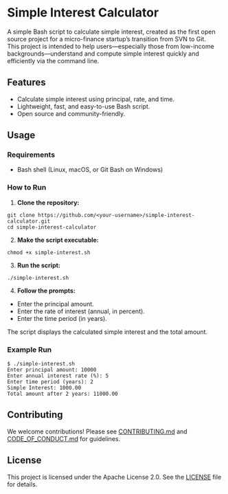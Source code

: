 # Simple Interest Calculator

A simple Bash script to calculate simple interest, created as the first open source project for a micro-finance startup’s transition from SVN to Git.  
This project is intended to help users—especially those from low-income backgrounds—understand and compute simple interest quickly and efficiently via the command line.

## Features

- Calculate simple interest using principal, rate, and time.
- Lightweight, fast, and easy-to-use Bash script.
- Open source and community-friendly.

## Usage

### Requirements

- Bash shell (Linux, macOS, or Git Bash on Windows)

### How to Run

1. **Clone the repository:**

```
git clone https://github.com/<your-username>/simple-interest-calculator.git
cd simple-interest-calculator
```

2. **Make the script executable:**
```
chmod +x simple-interest.sh
```

3. **Run the script:**
```
./simple-interest.sh
```


4. **Follow the prompts:**
- Enter the principal amount.
- Enter the rate of interest (annual, in percent).
- Enter the time period (in years).

The script displays the calculated simple interest and the total amount.

### Example Run

```
$ ./simple-interest.sh
Enter principal amount: 10000
Enter annual interest rate (%): 5
Enter time period (years): 2
Simple Interest: 1000.00
Total amount after 2 years: 11000.00
```


## Contributing

We welcome contributions! Please see [CONTRIBUTING.md](CONTRIBUTING.md) and [CODE_OF_CONDUCT.md](CODE_OF_CONDUCT.md) for guidelines.

## License

This project is licensed under the Apache License 2.0. See the [LICENSE](LICENSE) file for details.
